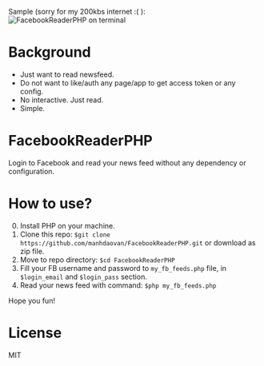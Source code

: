 Sample (sorry for my 200kbs internet :( ): 
![FacebookReaderPHP on terminal](https://github.com/manhdaovan/FacebookReaderPHP/blob/master/others/FBReader.gif "FacebookReaderPHP on terminal")

# Background
* Just want to read newsfeed.
* Do not want to like/auth any page/app to get access token or any config.
* No interactive. Just read.
* Simple.

# FacebookReaderPHP
Login to Facebook and read your news feed without any dependency or configuration.

# How to use?
0. Install PHP on your machine.
1. Clone this repo: `$git clone https://github.com/manhdaovan/FacebookReaderPHP.git`
   or download as zip file.
2. Move to repo directory: `$cd FacebookReaderPHP`
3. Fill your FB username and password to `my_fb_feeds.php` file, in `$login_email` and `$login_pass` section.
4. Read your news feed with command: `$php my_fb_feeds.php`

Hope you fun!

# License
MIT
